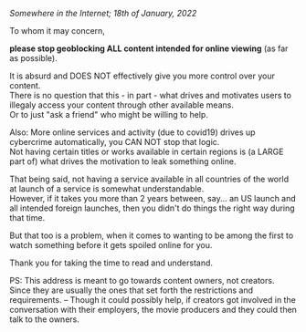_Somewhere in the Internet; 18th of January, 2022_

To whom it may concern,

**please stop geoblocking ALL content intended for online viewing** (as far as possible).

It is absurd and DOES NOT effectively give you more control over your content.
<br>There is no question that this - in part - what drives and motivates users to illegaly access your content through other available means.
<br>Or to just "ask a friend" who might be willing to help.

Also: More online services and activity (due to covid19) drives up cybercrime automatically, you CAN NOT stop that logic.
<br>Not having certain titles or works available in certain regions is (a LARGE part of) what drives the motivation to leak something online.

That being said, not having a service available in all countries of the world at launch of a service is somewhat understandable.
<br>However, if it takes you more than 2 years between, say... an US launch and all intended foreign launches, then you didn't do things the right way during that time.

But that too is a problem, when it comes to wanting to be among the first to watch something before it gets spoiled online for you.

Thank you for taking the time to read and understand.

PS: This address is meant to go towards content owners, not creators. Since they are usually the ones that set forth the restrictions and requirements.
&ndash; Though it could possibly help, if creators got involved in the conversation with their employers, the movie producers and they could then talk to the owners.
